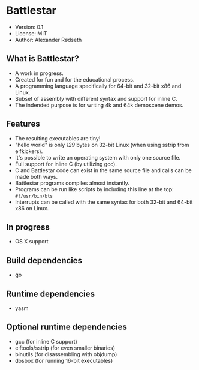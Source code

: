 Battlestar
==========

* Version: 0.1
* License: MIT
* Author: Alexander Rødseth

What is Battlestar?
-------------------

* A work in progress.
* Created for fun and for the educational process.
* A programming language specifically for 64-bit and 32-bit x86 and Linux.
* Subset of assembly with different syntax and support for inline C.
* The indended purpose is for writing 4k and 64k demoscene demos.

Features
--------

* The resulting executables are tiny!
* "hello world" is only *129* bytes on 32-bit Linux (when using sstrip from elfkickers).
* It's possible to write an operating system with only one source file.
* Full support for inline C (by utilizing gcc).
* C and Battlestar code can exist in the same source file and calls can be made both ways.
* Battlestar programs compiles almost instantly.
* Programs can be run like scripts by including this line at the top: ```#!/usr/bin/bts```
* Interrupts can be called with the same syntax for both 32-bit and 64-bit x86 on Linux.

In progress
-----------
* OS X support

Build dependencies
------------------
* go

Runtime dependencies
--------------------
* yasm

Optional runtime dependencies
-----------------------------
* gcc (for inline C support)
* elftools/sstrip (for even smaller binaries)
* binutils (for disassembling with objdump)
* dosbox (for running 16-bit executables)
